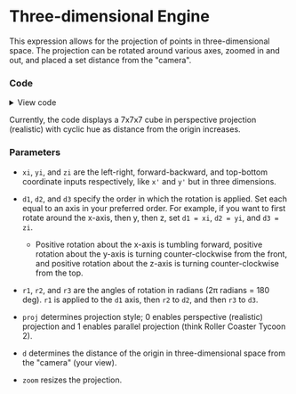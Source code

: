 # Three-dimensional Engine

This expression allows for the projection of points in three-dimensional space. The projection can be rotated around various axes, zoomed in and out, and placed a set distance from the "camera".

### Code

<details>
  <summary>View code</summary>
  
```
#########Make sure to use rectangular grid 20x20!########## 

###################### Coordinates ########################

xi = lerp((index%7)/7,-3,4);           #Left-right

yi = lerp((floor(index/7)%7)/7,-3,4);  #Back-front

zi = lerp((floor(index/49)%7)/7,-3,4); #Down-up

######################## Angles ###########################

#Specify order of rotation application: (Ex: xi, yi, zi)

d1 = zi; d2 = xi; d3 = yi;

r1 = 0;  # Rotation around d1 axis

r2 = 0;  # Rotation around d2 axis

r3 = 0;  # Rotation around d3 axis

####################### Parameters ########################

proj = 0;   #0 for perspective, 1 for parallel

#0 has foreshortening (realism), 1 retains parallelism

d = 10;     #Distance from projection (perspective only)

zoom = 30;  #Size of projection

h = 70*sqrt(xi^2 + yi^2 + zi^2);

v = if(index < 343,1,0);

s = 1;

######## Calculations (don't worry about these) ###########

a1 = d2*cos(r1)-d3*sin(r1); a2 = d2*sin(r1)+d3*cos(r1);
b1 = d1*cos(r2)-a2*sin(r2); b2 = d1*sin(r2)+a2*cos(r2);
c1 = a1*cos(r3)-b1*sin(r3); b3 = a1*sin(r3)+b1*cos(r3);
x' = zoom*c1*if(proj,1,(d/(d+b3)));  #Horizontal output
y' = zoom*b2*if(proj,1,(d/(d+b3)));  #Vertical output

#################Expression by Chrnan6710##################
```
</details>

Currently, the code displays a 7x7x7 cube in perspective projection (realistic) with cyclic hue as distance from the origin increases.

### Parameters

- `xi`, `yi`, and `zi` are the left-right, forward-backward, and top-bottom coordinate inputs respectively, like `x'` and `y'` but in three dimensions.

- `d1`, `d2`, and `d3` specify the order in which the rotation is applied. Set each equal to an axis in your preferred order. For example, if you want to first rotate around the x-axis, then y, then z, set `d1 = xi`, `d2 = yi`, and `d3 = zi`. 
   - Positive rotation about the x-axis is tumbling forward, positive rotation about the y-axis is turning counter-clockwise from the front, and positive rotation about the z-axis is turning counter-clockwise from the top.

- `r1`, `r2`, and `r3` are the angles of rotation in radians (2π radians = 180 deg). `r1` is applied to the `d1` axis, then `r2` to `d2`, and then `r3` to `d3`.
  
- `proj` determines projection style; 0 enables perspective (realistic) projection and 1 enables parallel projection (think Roller Coaster Tycoon 2).

- `d` determines the distance of the origin in three-dimensional space from the "camera" (your view).

- `zoom` resizes the projection.
